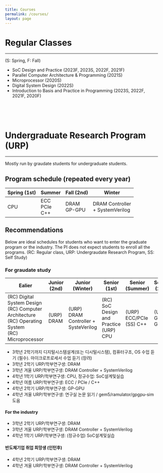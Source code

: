```yaml
---
title: Courses
permalink: /courses/
layout: page
---
```


# Regular Classes

---

(S: Spring, F: Fall)

<ul>
  <li> SoC Design and Practice (2023F, 2023S, 2022F, 2021F) </li>
  <li> Parallel Computer Architecture & Programming (2021S) </li>
  <li> Microprocessor (2020S) </li>
  <li> Digital System Design (2022S) </li>
  <li> Introduction to Basis and Practice in Programming (2023S, 2022F, 2021F, 2020F) </li>
</ul>

<br>
<br>
<br>

# Undergraduate Research Program (URP)
---
Mostly run by graudate students for undergraduate students.

## Program schedule (repeated every year)

| Spring (1st)    | Summer                   | Fall (2nd)              | Winter                               |
| ---             | ---                      | ---                     | ---                                  |
| CPU             | ECC <br> PCIe <br> C++   | DRAM <br> GP-GPU        | DRAM Controller <br> + SystemVerilog |

## Recommendations
Below are ideal schedules for students who want to enter the graduate program or the industry. The PI does not expect students to enroll all the programs.
(RC: Regular class, URP: Undergraudate Research Program, SS: Self Study)
### For graudate study

| Ealier             | Junior (2nd)    | Junior (Winter)      | Senior (1st)        | Senior (Summer)           | Senior (2nd)               | Senior (Winter)    |
| ---                | ---             | ---                  | ---                 | ---                       | ---                        | ---                     |
| (RC) Digital System Design <br> (RC) Computer Architecture <br> (RC) Operating System <br> (RC) Microprocessor | (URP) DRAM | (URP) DRAM Controller + SysteVerilog | (RC) SoC Design and Practice <br> (URP) CPU | (URP) ECC/PCIe <br> (SS) C++ | (URP) GP-GPU | (URP) Paper reading <br> (URP) Simulator |

  <ul>
    <li> 3학년 2학기까지 디지털시스템설계(또는 디시털시스템), 컴퓨터구조, OS 수업 듣기 (필수). 마이크로프로세서 수업 듣기 (장려) </li>
    <li> 3학년 2학기 URP/학부연구생: DRAM </li>
    <li> 3학년 겨울 URP/학부연구생: DRAM Controller + SystemVerilog </li>
    <li> 4학년 1학기 URP/학부연구생: CPU, 정규수업: SoC설계및실습 </li>
    <li> 4학년 여름 URP/학부연구생: ECC / PCIe / C++ </li>
    <li> 4학년 2학기 URP/학부연구생: GP-GPU </li>
    <li> 4학년 겨울 URP/학부연구생: 연구실 논문 읽기 / gem5/ramulator/gpgpu-sim 도움 </li>
  </ul>
  
#### For the industry
  <ul>
    <li> 3학년 2학기 URP/학부연구생: DRAM </li>
    <li> 3학년 겨울 URP/학부연구생: DRAM Controller + SystemVerilog </li>
    <li> 4학년 1학기 URP/학부연구생: (정규수업) SoC설계및실습 </li>
  </ul>
 
#### 반도체기업 취업 희망생 (인턴후)
  <ul>
    <li> 4학년 2학기 URP/학부연구생: DRAM </li>
    <li> 4학년 겨울 URP/학부연구생: DRAM Controller + SystemVerilog </li>
  </ul>

